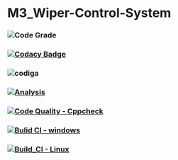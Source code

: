 # M3_Wiper-Control-System
### ![Code Grade](https://api.codiga.io/project/33411/status/svg)
### [![Codacy Badge](https://app.codacy.com/project/badge/Grade/80f6cb93a8c549b28592d7ab1c7ae722)](https://www.codacy.com/gh/BhargavaRaj/M3_Wiper-Control-System/dashboard?utm_source=github.com&amp;utm_medium=referral&amp;utm_content=BhargavaRaj/M3_Wiper-Control-System&amp;utm_campaign=Badge_Grade)
### ![codiga](https://api.codiga.io/project/33411/score/svg)
### [![Analysis](https://github.com/BhargavaRaj/M3_Wiper-Control-System/actions/workflows/Analysis.yml/badge.svg)](https://github.com/BhargavaRaj/M3_Wiper-Control-System/actions/workflows/Analysis.yml)
### [![Code Quality - Cppcheck](https://github.com/BhargavaRaj/M3_Wiper-Control-System/actions/workflows/Cppcheck.yml/badge.svg)](https://github.com/BhargavaRaj/M3_Wiper-Control-System/actions/workflows/Cppcheck.yml)
### [![Bulid CI - windows](https://github.com/BhargavaRaj/M3_Wiper-Control-System/actions/workflows/windows.yml/badge.svg)](https://github.com/BhargavaRaj/M3_Wiper-Control-System/actions/workflows/windows.yml)
### [![Build_CI - Linux](https://github.com/BhargavaRaj/M3_Wiper-Control-System/actions/workflows/Linux.yml/badge.svg)](https://github.com/BhargavaRaj/M3_Wiper-Control-System/actions/workflows/Linux.yml)
